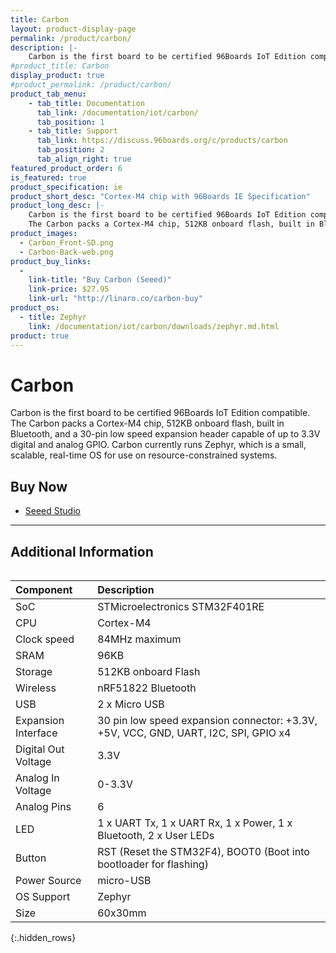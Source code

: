 ```yaml
---
title: Carbon
layout: product-display-page
permalink: /product/carbon/
description: |-
    Carbon is the first board to be certified 96Boards IoT Edition compatible. The Carbon packs a Cortex-M4 chip, 512KB onboard flash, built in Bluetooth, and a 30-pin low speed expansion header capable of up to 3.3V digital and analog GPIO. Carbon currently runs Zephyr, which is a small, scalable, real-time OS for use on resource-constrained systems.
#product_title: Carbon
display_product: true
#product_permalink: /product/carbon/
product_tab_menu:
    - tab_title: Documentation
      tab_link: /documentation/iot/carbon/
      tab_position: 1
    - tab_title: Support
      tab_link: https://discuss.96boards.org/c/products/carbon
      tab_position: 2
      tab_align_right: true
featured_product_order: 6
is_featured: true
product_specification: ie
product_short_desc: "Cortex-M4 chip with 96Boards IE Specification"
product_long_desc: |-
    Carbon is the first board to be certified 96Boards IoT Edition compatible.
    The Carbon packs a Cortex-M4 chip, 512KB onboard flash, built in Bluetooth, and a 30-pin low speed expansion header capable of up to 3.3V digital and analog GPIO. Carbon currently runs Zephyr, which is a small, scalable, real-time OS for use on resource-constrained systems.
product_images:
  - Carbon_Front-SD.png
  - Carbon-Back-web.png
product_buy_links:
  -
    link-title: "Buy Carbon (Seeed)"
    link-price: $27.95
    link-url: "http://linaro.co/carbon-buy"
product_os:
  - title: Zephyr
    link: /documentation/iot/carbon/downloads/zephyr.md.html
product: true
---
```

# Carbon

Carbon is the first board to be certified 96Boards IoT Edition compatible. The Carbon packs a Cortex-M4 chip, 512KB onboard flash, built in Bluetooth, and a 30-pin low speed expansion header capable of up to 3.3V digital and analog GPIO. Carbon currently runs Zephyr, which is a small, scalable, real-time OS for use on resource-constrained systems.

## Buy Now

- [Seeed Studio](https://www.96boards.org/carbon-buy)

***

## Additional Information
<div style="overflow-x:scroll;" markdown="1">


|   Component          |   Description                                                                                    |
|:---------------------|:-------------------------------------------------------------------------------------------------|
|  SoC                 | STMicroelectronics STM32F401RE                                                                   |
|  CPU                 | Cortex-M4                                                                                        |
|  Clock speed         | 84MHz maximum                                                                                    |
|  SRAM                | 96KB                                                                                             |
|  Storage             | 512KB onboard Flash                                                                              |
|  Wireless            | nRF51822 Bluetooth                                                                               |
|  USB                 | 2 x Micro USB                                                                                    |
|  Expansion Interface | 30 pin low speed expansion connector: +3.3V, +5V, VCC, GND, UART, I2C, SPI, GPIO x4              |
|  Digital Out Voltage | 3.3V                                                                                             |
|  Analog In Voltage   | 0-3.3V                                                                                           |
|  Analog Pins         | 6                                                                                                |
|  LED                 | 1 x UART Tx, 1 x UART Rx, 1 x Power, 1 x Bluetooth, 2 x User LEDs                                |
|  Button              | RST (Reset the STM32F4), BOOT0 (Boot into bootloader for flashing)                               |
|  Power Source        | micro-USB                                                                                        |
|  OS Support          | Zephyr                                                                                           |
|  Size                | 60x30mm                                                                                          |
{:.hidden_rows}
</div>
